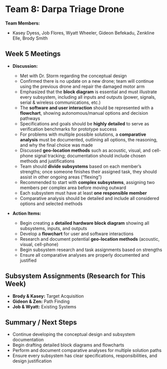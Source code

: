 # Team 8: Darpa Triage Drone

**Team Members:**  
- Kasey Dyess, Job Flores, Wyatt Wheeler, Gideon Befekadu, Zenkline Elle, Brody Smith  

## Week 5 Meetings
- **Discussion:**
    - Met with Dr. Storm regarding the conceptual design
    - Confirmed there is no update on a new drone; team will continue using the previous drone and repair the damaged motor arm
    - Emphasized that the **block diagram** is essential and must illustrate every subsystem, including all inputs and outputs (power, signals, serial & wireless communications, etc.)
    - The **software and user interaction** should be represented with a **flowchart**, showing autonomous/manual options and decision pathways
    - Specifications and goals should be **highly detailed** to serve as verification benchmarks for prototype success
    - For problems with multiple possible solutions, a **comparative analysis** must be documented, outlining all options, the reasoning, and why the final choice was made
    - Discussed **geo-location methods** such as acoustic, visual, and cell-phone signal tracking; documentation should include chosen methods and justifications
    - Team should **divide subsystems** based on each member’s strengths; once someone finishes their assigned task, they should assist in other ongoing areas (“flexing”)
    - Recommended to start with **complex subsystems**, assigning two members per complex area before moving outward
    - Each subsystem must have at least **one responsible member**
    - Comparative analysis should be detailed and include all considered options and selected methods

- **Action Items:**
    - Begin creating a **detailed hardware block diagram** showing all subsystems, inputs, and outputs
    - Develop a **flowchart** for user and software interactions
    - Research and document potential **geo-location methods** (acoustic, visual, cell-phone)
    - Begin subsystem research and task assignments based on strengths
    - Ensure all comparative analyses are properly documented and justified

## Subsystem Assignments (Research for This Week)
- **Brody & Kasey:** Target Acquisition  
- **Gideon & Zen:** Path Finding  
- **Job & Wyatt:** Existing Systems  

## Summary / Next Steps
- Continue developing the conceptual design and subsystem documentation  
- Begin drafting detailed block diagrams and flowcharts  
- Perform and document comparative analyses for multiple solution paths  
- Ensure every subsystem has clear specifications, responsibilities, and design justification  
